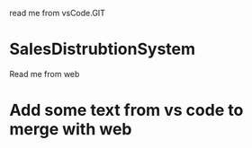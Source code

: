 read me from vsCode.GIT 

# SalesDistrubtionSystem
Read me from web

# Add some text from vs code to merge with web